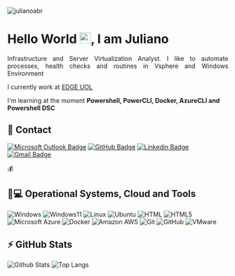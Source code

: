 <p align="left"><img src="https://komarev.com/ghpvc/?username=julianoabr&color=brightgreen&style=plastic" alt="julianoabr" /></p>


<h1 align = "justify"> Hello World <img src="https://media.giphy.com/media/hvRJCLFzcasrR4ia7z/giphy.gif" width="25px">, I am Juliano</h1>
<p align = "justify"> Infrastructure and Server Virtualization Analyst. I like to automate processes, health checks and routines in Vsphere and Windows Environment</p>

I currently work at [EDGE UOL](https://edge.uol)

I'm learning at the moment **Powershell, PowerCLI, Docker, AzureCLI and Powershell DSC**


## 📱 Contact

[![Microsoft Outlook Badge](https://img.shields.io/badge/-julianoalvesbr@live.com-0078D4?style=for-the-badge&logo=microsoft-outlook&logoColor=white&link=mailto:julianoalvesbr@live.com)](mailto:julianoalvesbr@live.com)
[![GitHub Badge](https://img.shields.io/badge/-julianoabr-100000?style=for-the-badge&logo=github&logoColor=white&link=https://github.com/julianoabr/)](https://github.com/julianoabr/)
[![Linkedin Badge](https://img.shields.io/badge/-julianoabr-blue?style=for-the-badge&logo=Linkedin&logoColor=white&link=https://www.linkedin.com/in/julianoabr/)](https://www.linkedin.com/in/julianoabr/)
[![Gmail Badge](https://img.shields.io/badge/-psjabr@gmail.com-c14438?style=for-the-badge&logo=Gmail&logoColor=white&link=mailto:psjabr@gmail.com)](mailto:psjabr@gmail.com)

:moneybag:

## 🚀💻 Operational Systems, Cloud and Tools

![Windows](https://img.shields.io/badge/-Windows-0078D6?style=for-the-badge&logo=windows&logoColor=white)
![Windows11](https://img.shields.io/badge/Windows_11-0078d4?style=for-the-badge&logo=windows-11&logoColor=white)
![Linux](https://img.shields.io/badge/-Linux-FCC624?style=for-the-badge&logo=linux&logoColor=black)
![Ubuntu](https://img.shields.io/badge/-Ubuntu-E95420?style=for-the-badge&logo=ubuntu&logoColor=white)
![HTML](https://img.shields.io/badge/-HTML-239120?style=for-the-badge&logo=html5&logoColor=white)
![HTML5](https://img.shields.io/badge/-HTML5-E34F26?style=for-the-badge&logo=html5&logoColor=white)
![Microsoft Azure](https://img.shields.io/badge/-Microsoft_Azure-0089D6?style=for-the-badge&logo=microsoft-azure&logoColor=white)
![Docker](https://img.shields.io/badge/-Docker-black?style=for-the-badge&logo=docker)
![Amazon AWS](https://img.shields.io/badge/-Amazon%20AWS-232F3E?style=for-the-badge&logo=amazon-aws)
![Git](https://img.shields.io/badge/-Git-black?style=for-the-badge&logo=git)
![GitHub](https://img.shields.io/badge/-GitHub-181717?style=for-the-badge&logo=github)
![VMware](https://img.shields.io/badge/VMware-231f20?style=for-the-badge&logo=VMware&logoColor=white)

## ⚡ GitHub Stats

![Github Stats](https://github-readme-stats.vercel.app/api?username=julianoabr&show_icons=true&count_private=true&show_icons=true&include_all_commits=true)
![Top Langs](https://github-readme-stats.vercel.app/api/top-langs/?username=julianoabr&hide=TeX&layout=compact)

